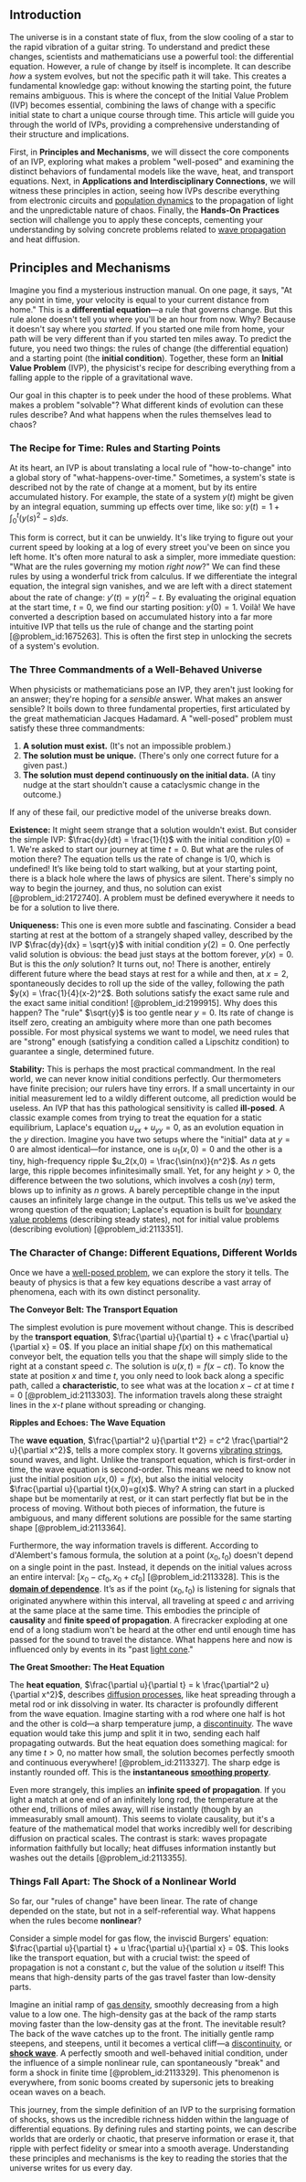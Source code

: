 ## Introduction
The universe is in a constant state of flux, from the slow cooling of a star to the rapid vibration of a guitar string. To understand and predict these changes, scientists and mathematicians use a powerful tool: the differential equation. However, a rule of change by itself is incomplete. It can describe *how* a system evolves, but not the specific path it will take. This creates a fundamental knowledge gap: without knowing the starting point, the future remains ambiguous. This is where the concept of the Initial Value Problem (IVP) becomes essential, combining the laws of change with a specific initial state to chart a unique course through time. This article will guide you through the world of IVPs, providing a comprehensive understanding of their structure and implications.

First, in **Principles and Mechanisms**, we will dissect the core components of an IVP, exploring what makes a problem "well-posed" and examining the distinct behaviors of fundamental models like the wave, heat, and transport equations. Next, in **Applications and Interdisciplinary Connections**, we will witness these principles in action, seeing how IVPs describe everything from electronic circuits and [population dynamics](@article_id:135858) to the propagation of light and the unpredictable nature of chaos. Finally, the **Hands-On Practices** section will challenge you to apply these concepts, cementing your understanding by solving concrete problems related to [wave propagation](@article_id:143569) and heat diffusion.

## Principles and Mechanisms

Imagine you find a mysterious instruction manual. On one page, it says, "At any point in time, your velocity is equal to your current distance from home." This is a **differential equation**—a rule that governs change. But this rule alone doesn't tell you where you'll be an hour from now. Why? Because it doesn't say where you *started*. If you started one mile from home, your path will be very different than if you started ten miles away. To predict the future, you need two things: the rules of change (the differential equation) and a starting point (the **initial condition**). Together, these form an **Initial Value Problem** (IVP), the physicist's recipe for describing everything from a falling apple to the ripple of a gravitational wave.

Our goal in this chapter is to peek under the hood of these problems. What makes a problem "solvable"? What different kinds of evolution can these rules describe? And what happens when the rules themselves lead to chaos?

### The Recipe for Time: Rules and Starting Points

At its heart, an IVP is about translating a local rule of "how-to-change" into a global story of "what-happens-over-time." Sometimes, a system's state is described not by the rate of change at a moment, but by its entire accumulated history. For example, the state of a system $y(t)$ might be given by an integral equation, summing up effects over time, like so: 
$y(t) = 1 + \int_0^t (y(s)^2 - s) ds$.

This form is correct, but it can be unwieldy. It's like trying to figure out your current speed by looking at a log of every street you've been on since you left home. It's often more natural to ask a simpler, more immediate question: "What are the rules governing my motion *right now*?" We can find these rules by using a wonderful trick from calculus. If we differentiate the integral equation, the integral sign vanishes, and we are left with a direct statement about the rate of change: $y'(t) = y(t)^2 - t$. By evaluating the original equation at the start time, $t=0$, we find our starting position: $y(0) = 1$. Voilà! We have converted a description based on accumulated history into a far more intuitive IVP that tells us the rule of change and the starting point [@problem_id:1675263]. This is often the first step in unlocking the secrets of a system's evolution.

### The Three Commandments of a Well-Behaved Universe

When physicists or mathematicians pose an IVP, they aren't just looking for an answer; they're hoping for a *sensible* answer. What makes an answer sensible? It boils down to three fundamental properties, first articulated by the great mathematician Jacques Hadamard. A "well-posed" problem must satisfy these three commandments:

1.  **A solution must exist.** (It's not an impossible problem.)
2.  **The solution must be unique.** (There's only one correct future for a given past.)
3.  **The solution must depend continuously on the initial data.** (A tiny nudge at the start shouldn't cause a cataclysmic change in the outcome.)

If any of these fail, our predictive model of the universe breaks down.

**Existence:** It might seem strange that a solution wouldn't exist. But consider the simple IVP: $\frac{dy}{dt} = \frac{1}{t}$ with the initial condition $y(0) = 1$. We're asked to start our journey at time $t=0$. But what are the rules of motion there? The equation tells us the rate of change is $1/0$, which is undefined! It’s like being told to start walking, but at your starting point, there is a black hole where the laws of physics are silent. There's simply no way to begin the journey, and thus, no solution can exist [@problem_id:2172740]. A problem must be defined everywhere it needs to be for a solution to live there.

**Uniqueness:** This one is even more subtle and fascinating. Consider a bead starting at rest at the bottom of a strangely shaped valley, described by the IVP $\frac{dy}{dx} = \sqrt{y}$ with initial condition $y(2) = 0$. One perfectly valid solution is obvious: the bead just stays at the bottom forever, $y(x)=0$. But is this the *only* solution? It turns out, no! There is another, entirely different future where the bead stays at rest for a while and then, at $x=2$, spontaneously decides to roll up the side of the valley, following the path $y(x) = \frac{1}{4}(x-2)^2$. Both solutions satisfy the exact same rule and the exact same initial condition! [@problem_id:2199915]. Why does this happen? The "rule" $\sqrt{y}$ is too gentle near $y=0$. Its rate of change is itself zero, creating an ambiguity where more than one path becomes possible. For most physical systems we want to model, we need rules that are "strong" enough (satisfying a condition called a Lipschitz condition) to guarantee a single, determined future.

**Stability:** This is perhaps the most practical commandment. In the real world, we can never know initial conditions perfectly. Our thermometers have finite precision; our rulers have tiny errors. If a small uncertainty in our initial measurement led to a wildly different outcome, all prediction would be useless. An IVP that has this pathological sensitivity is called **ill-posed**. A classic example comes from trying to treat the equation for a static equilibrium, Laplace's equation $u_{xx} + u_{yy} = 0$, as an evolution equation in the $y$ direction. Imagine you have two setups where the "initial" data at $y=0$ are almost identical—for instance, one is $u_1(x,0)=0$ and the other is a tiny, high-frequency ripple $u_2(x,0) = \frac{\sin(nx)}{n^2}$. As $n$ gets large, this ripple becomes infinitesimally small. Yet, for any height $y>0$, the difference between the two solutions, which involves a $\cosh(ny)$ term, blows up to infinity as $n$ grows. A barely perceptible change in the input causes an infinitely large change in the output. This tells us we've asked the wrong question of the equation; Laplace's equation is built for [boundary value problems](@article_id:136710) (describing steady states), not for initial value problems (describing evolution) [@problem_id:2113351].

### The Character of Change: Different Equations, Different Worlds

Once we have a [well-posed problem](@article_id:268338), we can explore the story it tells. The beauty of physics is that a few key equations describe a vast array of phenomena, each with its own distinct personality.

**The Conveyor Belt: The Transport Equation**

The simplest evolution is pure movement without change. This is described by the **transport equation**, $\frac{\partial u}{\partial t} + c \frac{\partial u}{\partial x} = 0$. If you place an initial shape $f(x)$ on this mathematical conveyor belt, the equation tells you that the shape will simply slide to the right at a constant speed $c$. The solution is $u(x,t) = f(x-ct)$. To know the state at position $x$ and time $t$, you only need to look back along a specific path, called a **characteristic**, to see what was at the location $x-ct$ at time $t=0$ [@problem_id:2113303]. The information travels along these straight lines in the $x$-$t$ plane without spreading or changing.

**Ripples and Echoes: The Wave Equation**

The **wave equation**, $\frac{\partial^2 u}{\partial t^2} = c^2 \frac{\partial^2 u}{\partial x^2}$, tells a more complex story. It governs [vibrating strings](@article_id:168288), sound waves, and light. Unlike the transport equation, which is first-order in time, the wave equation is second-order. This means we need to know not just the initial position $u(x,0)=f(x)$, but also the initial velocity $\frac{\partial u}{\partial t}(x,0)=g(x)$. Why? A string can start in a plucked shape but be momentarily at rest, or it can start perfectly flat but be in the process of moving. Without both pieces of information, the future is ambiguous, and many different solutions are possible for the same starting shape [@problem_id:2113364].

Furthermore, the way information travels is different. According to d'Alembert's famous formula, the solution at a point $(x_0, t_0)$ doesn't depend on a single point in the past. Instead, it depends on the initial values across an entire interval: $[x_0 - ct_0, x_0 + ct_0]$ [@problem_id:2113328]. This is the **[domain of dependence](@article_id:135887)**. It’s as if the point $(x_0, t_0)$ is listening for signals that originated anywhere within this interval, all traveling at speed $c$ and arriving at the same place at the same time. This embodies the principle of **causality** and **finite speed of propagation**. A firecracker exploding at one end of a long stadium won't be heard at the other end until enough time has passed for the sound to travel the distance. What happens here and now is influenced only by events in its "past [light cone](@article_id:157173)."

**The Great Smoother: The Heat Equation**

The **heat equation**, $\frac{\partial u}{\partial t} = k \frac{\partial^2 u}{\partial x^2}$, describes [diffusion processes](@article_id:170202), like heat spreading through a metal rod or ink dissolving in water. Its character is profoundly different from the wave equation. Imagine starting with a rod where one half is hot and the other is cold—a sharp temperature jump, a [discontinuity](@article_id:143614). The wave equation would take this jump and split it in two, sending each half propagating outwards. But the heat equation does something magical: for any time $t>0$, no matter how small, the solution becomes perfectly smooth and continuous everywhere! [@problem_id:2113327]. The sharp edge is instantly rounded off. This is the **instantaneous [smoothing property](@article_id:144961)**.

Even more strangely, this implies an **infinite speed of propagation**. If you light a match at one end of an infinitely long rod, the temperature at the other end, trillions of miles away, will rise instantly (though by an immeasurably small amount). This seems to violate causality, but it's a feature of the mathematical model that works incredibly well for describing diffusion on practical scales. The contrast is stark: waves propagate information faithfully but locally; heat diffuses information instantly but washes out the details [@problem_id:2113355].

### Things Fall Apart: The Shock of a Nonlinear World

So far, our "rules of change" have been linear. The rate of change depended on the state, but not in a self-referential way. What happens when the rules become **nonlinear**?

Consider a simple model for gas flow, the inviscid Burgers' equation: $\frac{\partial u}{\partial t} + u \frac{\partial u}{\partial x} = 0$. This looks like the transport equation, but with a crucial twist: the speed of propagation is not a constant $c$, but the value of the solution $u$ itself! This means that high-density parts of the gas travel faster than low-density parts.

Imagine an initial ramp of [gas density](@article_id:143118), smoothly decreasing from a high value to a low one. The high-density gas at the back of the ramp starts moving faster than the low-density gas at the front. The inevitable result? The back of the wave catches up to the front. The initially gentle ramp steepens, and steepens, until it becomes a vertical cliff—a [discontinuity](@article_id:143614), or **[shock wave](@article_id:261095)**. A perfectly smooth and well-behaved initial condition, under the influence of a simple nonlinear rule, can spontaneously "break" and form a shock in finite time [@problem_id:2113329]. This phenomenon is everywhere, from sonic booms created by supersonic jets to breaking ocean waves on a beach.

This journey, from the simple definition of an IVP to the surprising formation of shocks, shows us the incredible richness hidden within the language of differential equations. By defining rules and starting points, we can describe worlds that are orderly or chaotic, that preserve information or erase it, that ripple with perfect fidelity or smear into a smooth average. Understanding these principles and mechanisms is the key to reading the stories that the universe writes for us every day.